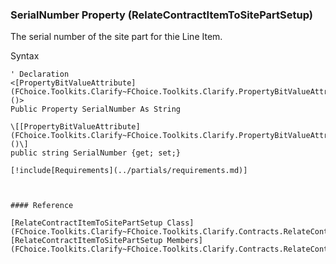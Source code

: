 ﻿### SerialNumber Property (RelateContractItemToSitePartSetup)

The serial number of the site part for thie Line Item.

Syntax

```vbnet
' Declaration
<[PropertyBitValueAttribute](FChoice.Toolkits.Clarify~FChoice.Toolkits.Clarify.PropertyBitValueAttribute.md)()>
Public Property SerialNumber As String

\[[PropertyBitValueAttribute](FChoice.Toolkits.Clarify~FChoice.Toolkits.Clarify.PropertyBitValueAttribute.md)()\]
public string SerialNumber {get; set;}

[!include[Requirements](../partials/requirements.md)]



#### Reference

[RelateContractItemToSitePartSetup Class](FChoice.Toolkits.Clarify~FChoice.Toolkits.Clarify.Contracts.RelateContractItemToSitePartSetup.md)  
[RelateContractItemToSitePartSetup Members](FChoice.Toolkits.Clarify~FChoice.Toolkits.Clarify.Contracts.RelateContractItemToSitePartSetup_members.md)